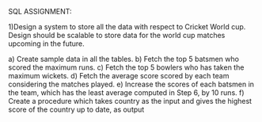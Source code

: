 SQL ASSIGNMENT:


1)Design a system to store all the data with respect to Cricket World cup. Design should be scalable to store data for the world cup matches upcoming in the future. 

a) Create sample data in all the tables. 
b) Fetch the top 5 batsmen who scored the maximum runs.
c) Fetch the top 5 bowlers who has taken the maximum wickets.
d) Fetch the average score scored by each team considering the matches played. 
e) Increase the scores of each batsmen in the team, which has the least average computed in Step 6, by 10 runs.
f) Create a procedure which takes country as the input and gives the highest score of the country up to date, as output
